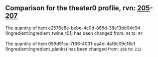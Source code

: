 ## Comparison for the theater0 profile, rvn: [205](https://github.com/PRO100KatYT/FortniteProfileRevisions/tree/main/profiles/theater0/205%20theater0.json)-[207](https://github.com/PRO100KatYT/FortniteProfileRevisions/tree/main/profiles/theater0/207%20theater0.json)

The quantity of item e2576c8e-bebe-4c0d-865d-38e13dd04c94 (Ingredient:ingredient_twine_t01) has been changed from: `94` to: `97`
<br><br>
The quantity of item 059d91ca-7f66-4031-aa4d-4a16c09c18c1 (Ingredient:ingredient_planks) has been changed from: `208` to: `212`
<br><br>
